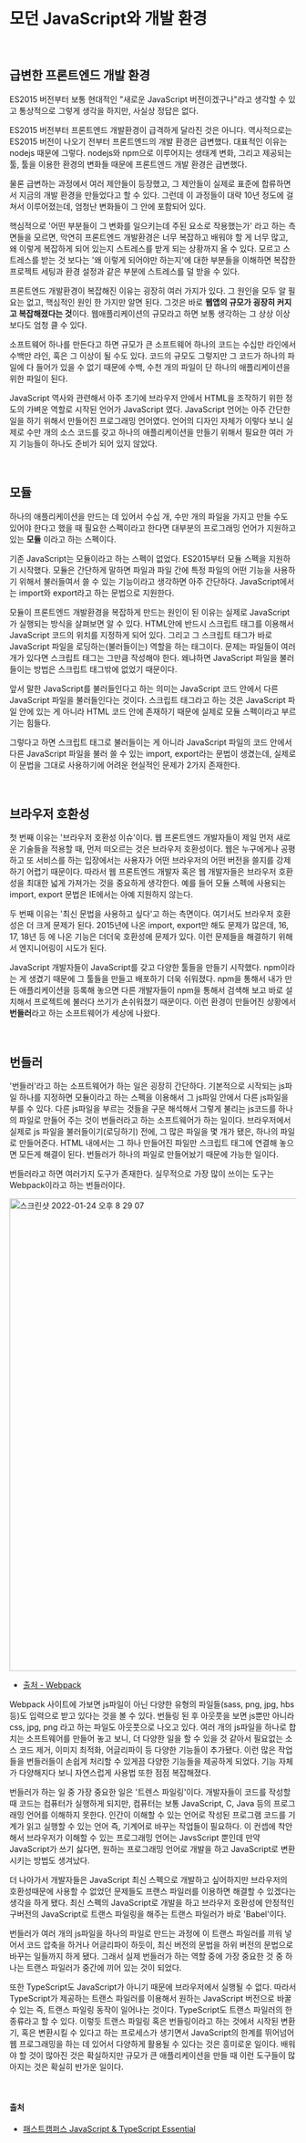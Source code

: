 # 모던 JavaScript와 개발 환경

<br />

## 급변한 프론트엔드 개발 환경

ES2015 버전부터 보통 현대적인 "새로운 JavaScript 버전이겠구나"라고 생각할 수 있고 통상적으로 그렇게 생각을 하지만, 사실상 정답은 없다.

ES2015 버전부터 프론트엔드 개발환경이 급격하게 달라진 것은 아니다. 역사적으로는 ES2015 버전이 나오기 전부터 프론트엔드의 개발 환경은 급변했다. 대표적인 이유는 nodejs 때문에 그렇다. nodejs와 npm으로 이루어지는 생태계 변화, 그리고 제공되는 툴, 툴을 이용한 환경의 변화들 때문에 프론트엔드 개발 환경은 급변했다.

물론 급변하는 과정에서 여러 제안들이 등장했고, 그 제안들이 실제로 표준에 합류하면서 지금의 개발 환경을 만들었다고 할 수 있다. 그런데 이 과정들이 대략 10년 정도에 걸쳐서 이루어졌는데, 엄청난 변화들이 그 안에 포함되어 있다.

핵심적으로 '어떤 부분들이 그 변화를 일으키는데 주된 요소로 작용했는가' 라고 하는 측면들을 모르면, 막연히 프론트엔드 개발환경은 너무 복잡하고 배워야 할 게 너무 많고, 왜 이렇게 복잡하게 되어 있는지 스트레스를 받게 되는 상황까지 올 수 있다. 모르고 스트레스를 받는 것 보다는 '왜 이렇게 되어야만 하는지'에 대한 부분들을 이해하면 복잡한 프로젝트 세팅과 환경 설정과 같은 부분에 스트레스를 덜 받을 수 있다.

프론트엔드 개발환경이 복잡해진 이유는 굉장히 여러 가지가 있다. 그 원인을 모두 알 필요는 없고, 핵심적인 원인 한 가지만 알면 된다. 그것은 바로 **웹앱의 규모가 굉장히 커지고 복잡해졌다는 것**이다. 웹애플리케이션의 규모라고 하면 보통 생각하는 그 상상 이상보다도 엄청 클 수 있다.

소프트웨어 하나를 만든다고 하면 규모가 큰 소프트웨어 하나의 코드는 수십만 라인에서 수백만 라인, 혹은 그 이상이 될 수도 있다. 코드의 규모도 그렇지만 그 코드가 하나의 파일에 다 들어가 있을 수 없기 때문에 수백, 수천 개의 파일이 단 하나의 애플리케이션을 위한 파일이 된다.

JavaScript 역사와 관련해서 아주 초기에 브라우저 안에서 HTML을 조작하기 위한 정도의 가벼운 역할로 시작된 언어가 JavaScript 였다. JavaScript 언어는 아주 간단한 일을 하기 위해서 만들어진 프로그래밍 언어였다. 언어의 디자인 자체가 이렇다 보니 실제로 수만 개의 소스 코드를 갖고 하나의 애플리케이션을 만들기 위해서 필요한 여러 가지 기능들이 하나도 준비가 되어 있지 않았다.

<br />

## 모듈

하나의 애플리케이션을 만드는 데 있어서 수십 개, 수만 개의 파일을 가지고 만들 수도 있어야 한다고 했을 때 필요한 스펙이라고 한다면 대부분의 프로그래밍 언어가 지원하고 있는 **모듈** 이라고 하는 스펙이다.

기존 JavaScript는 모듈이라고 하는 스펙이 없었다. ES2015부터 모듈 스펙을 지원하기 시작했다. 모듈은 간단하게 말하면 파일과 파일 간에 특정 파일의 어떤 기능을 사용하기 위해서 불러들여서 쓸 수 있는 기능이라고 생각하면 아주 간단하다. JavaScript에서는 import와 export라고 하는 문법으로 지원한다.

모듈이 프론트엔드 개발환경을 복잡하게 만드는 원인이 된 이유는 실제로 JavaScript가 실행되는 방식을 살펴보면 알 수 있다. HTML안에 반드시 스크립트 태그를 이용해서 JavaScript 코드의 위치를 지정하게 되어 있다. 그리고 그 스크립트 태그가 바로 JavaScript 파일을 로딩하는(불러들이는) 역할을 하는 태그이다. 문제는 파일들이 여러 개가 있다면 스크립트 태그는 그만큼 작성해야 한다. 왜냐하면 JavaScript 파일을 불러들이는 방법은 스크립트 태그밖에 없었기 때문이다.

앞서 말한 JavaScript를 불러들인다고 하는 의미는 JavaScript 코드 안에서 다른 JavaScript 파일을 불러들인다는 것이다. 스크립트 태그라고 하는 것은 JavaScript 파일 안에 있는 게 아니라 HTML 코드 안에 존재하기 때문에 실제로 모듈 스펙이라고 부르기는 힘들다.

그렇다고 하면 스크립트 태그로 불러들이는 게 아니라 JavaScript 파일의 코드 안에서 다른 JavaScript 파일을 불러 쓸 수 있는 import, export라는 문법이 생겼는데, 실제로 이 문법을 그대로 사용하기에 어려운 현실적인 문제가 2가지 존재한다.

<br />

## 브라우저 호환성

첫 번째 이유는 '브라우저 호환성 이슈'이다. 웹 프론트엔드 개발자들이 제일 먼저 새로운 기술들을 적용할 때, 먼저 떠오르는 것은 브라우저 호환성이다. 웹은 누구에게나 공평하고 또 서비스를 하는 입장에서는 사용자가 어떤 브라우저의 어떤 버전을 쓸지를 강제하기 어렵기 때문이다. 따라서 웹 프론트엔드 개발자 혹은 웹 개발자들은 브라우저 호환성을 최대한 넓게 가져가는 것을 중요하게 생각한다. 예를 들어 모듈 스펙에 사용되는 import, export 문법은 IE에서는 아예 지원하지 않는다.

두 번째 이유는 '최신 문법을 사용하고 싶다'고 하는 측면이다. 여기서도 브라우저 호환성은 더 크게 문제가 된다. 2015년에 나온 import, export만 해도 문제가 많은데, 16, 17, 18년 등 에 나온 기능은 더더욱 호환성에 문제가 있다. 이런 문제들을 해결하기 위해서 엔지니어링이 시도가 된다.

JavaScript 개발자들이 JavaScript를 갖고 다양한 툴들을 만들기 시작했다. npm이라는 게 생겼기 때문에 그 툴들을 만들고 배포하기 더욱 쉬워졌다. npm을 통해서 내가 만든 애플리케이션을 등록해 놓으면 다른 개발자들이 npm을 통해서 검색해 보고 바로 설치해서 프로젝트에 불러다 쓰기가 손쉬워졌기 때문이다. 이런 환경이 만들어진 상황에서 **번들러**라고 하는 소프트웨어가 세상에 나왔다.

<br />

## 번들러

'번들러'라고 하는 소프트웨어가 하는 일은 굉장히 간단하다. 기본적으로 시작되는 js파일 하나를 지정하면 모듈이라고 하는 스펙을 이용해서 그 js파일 안에서 다른 js파일을 부를 수 있다. 다른 js파일을 부르는 것들을 구문 해석해서 그렇게 불리는 js코드를 하나의 파일로 만들어 주는 것이 번들러라고 하는 소프트웨어가 하는 일이다. 브라우저에서 실제로 js 파일을 불러들이기(로딩하기) 전에, 그 많은 파일을 몇 개가 됐은, 하나의 파일로 만들어준다. HTML 내에서는 그 하나 만들어진 파일만 스크립트 태그에 연결해 놓으면 모든게 해결이 된다. 번들러가 하나의 파일로 만들어놨기 때문에 가능한 일이다.

번들러라고 하면 여러가지 도구가 존재한다. 실무적으로 가장 많이 쓰이는 도구는 Webpack이라고 하는 번들러이다.

<img width="829" alt="스크린샷 2022-01-24 오후 8 29 07" src="https://user-images.githubusercontent.com/59480963/150775186-cd365164-8672-4d2c-971e-bb20873ae995.png">

- [출처 - Webpack](https://webpack.js.org/)

Webpack 사이트에 가보면 js파일이 아닌 다양한 유형의 파일들(sass, png, jpg, hbs 등)도 입력으로 받고 있다는 것을 볼 수 있다. 번들링 된 후 아웃풋을 보면 js뿐만 아니라 css, jpg, png 라고 하는 파일도 아웃풋으로 나오고 있다. 여러 개의 js파일을 하나로 합치는 소프트웨어를 만들어 놓고 보니, 더 다양한 일을 할 수 있을 것 같아서 필요없는 소스 코드 제거, 이미지 최적화, 어글리파이 등 다양한 기능들이 추가됐다. 이런 많은 작업들을 번들러들이 손쉽게 처리할 수 있게끔 다양한 기능들을 제공하게 되었다. 기능 자체가 다양해지다 보니 자연스럽게 사용법 또한 점점 복잡해졌다.

번들러가 하는 일 중 가장 중요한 일은 '트렌스 파일링'이다. 개발자들이 코드를 작성할 때 코드는 컴퓨터가 실행하게 되지만, 컴퓨터는 보통 JavaScript, C, Java 등의 프로그래밍 언어를 이해하지 못한다. 인간이 이해할 수 있는 언어로 작성된 프로그램 코드를 기계가 읽고 실행할 수 있는 언어 즉, 기계어로 바꾸는 작업들이 필요하다. 이 컨셉에 착안해서 브라우저가 이해할 수 있는 프로그래밍 언어는 JavsScript 뿐인데 만약 JavaScript가 쓰기 싫다면, 원하는 프로그래밍 언어로 개발을 하고 JavaScript로 변환시키는 방법도 생겨났다.

더 나아가서 개발자들은 JavaScript 최신 스펙으로 개발하고 싶어하지만 브라우저의 호환성때문에 사용할 수 없었던 문제들도 프랜스 파일러를 이용하면 해결할 수 있겠다는 생각을 하게 됐다. 최신 스펙의 JavaScript로 개발을 하고 브라우저 호환성에 안정적인 구버전의 JavaScript로 트랜스 파일링을 해주는 트랜스 파일러가 바로 'Babel'이다.

번들러가 여러 개의 js파일을 하나의 파일로 만드는 과정에 이 트랜스 파일러를 끼워 넣어서 코드 압축을 하거나 어글리파이 하듯이, 최신 버전의 문법을 하위 버전의 문법으로 바꾸는 일들까지 하게 됐다. 그래서 실제 번들러가 하는 역할 중에 가장 중요한 것 중 하나는 트랜스 파일러가 중간에 끼어 있는 것이 되었다.

또한 TypeScript도 JavaScript가 아니기 때문에 브라우저에서 실행될 수 없다. 따라서 TypeScript가 제공하는 트랜스 파일러를 이용해서 원하는 JavaScript 버전으로 바꿀 수 있는 즉, 트랜스 파일링 동작이 일어나는 것이다. TypeScript도 트랜스 파일러의 한 종류라고 할 수 있다. 이렇듯 트랜스 파일링 혹은 번들링이라고 하는 것에서 시작된 변환기, 혹은 변환시킬 수 있다고 하는 프로세스가 생기면서 JavaScript의 한계를 뛰어넘어 웹 프로그래밍을 하는 데 있어서 다양하게 활용될 수 있다는 것은 흥미로운 일이다. 배워야 할 것이 많아진 것은 확실하지만 규모가 큰 애플리케이션을 만들 때 이런 도구들이 많아지는 것은 확실히 반가운 일이다.

<br />

#### 출처

- [패스트캠퍼스 JavaScript & TypeScript Essential](https://fastcampus.co.kr/dev_academy_kmt1)
